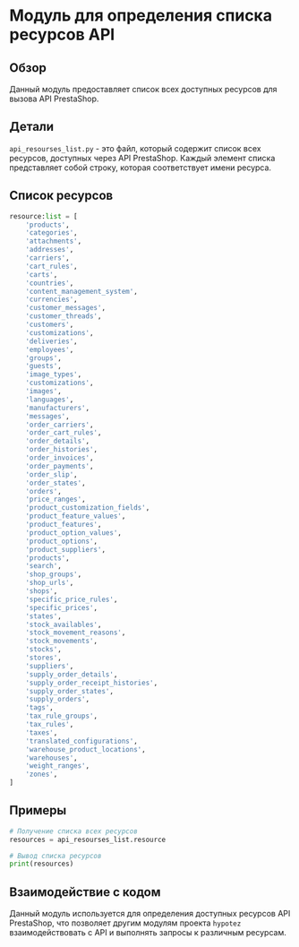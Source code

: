 # Модуль для определения списка ресурсов API

## Обзор

Данный модуль предоставляет список всех доступных ресурсов для вызова API PrestaShop. 

## Детали

`api_resourses_list.py` - это файл, который содержит список всех ресурсов, доступных через API PrestaShop. Каждый элемент списка представляет собой строку, 
которая соответствует имени ресурса.

## Список ресурсов

```python
resource:list = [
    'products', 
    'categories', 
    'attachments', 
    'addresses',  
    'carriers', 
    'cart_rules', 
    'carts',
    'countries',
    'content_management_system',
    'currencies', 
    'customer_messages', 
    'customer_threads',
    'customers',
    'customizations',
    'deliveries',
    'employees', 
    'groups', 
    'guests',
    'image_types',
    'customizations',
    'images',
    'languages', 
    'manufacturers', 
    'messages',
    'order_carriers',
    'order_cart_rules',
    'order_details',
    'order_histories', 
    'order_invoices', 
    'order_payments',
    'order_slip',
    'order_states',
    'orders',
    'price_ranges',
    'product_customization_fields',
    'product_feature_values',
    'product_features', 
    'product_option_values', 
    'product_options',
    'product_suppliers',
    'products',
    'search',
    'shop_groups',
    'shop_urls',
    'shops', 
    'specific_price_rules', 
    'specific_prices',
    'states',
    'stock_availables',
    'stock_movement_reasons',
    'stock_movements',
    'stocks',
    'stores',
    'suppliers', 
    'supply_order_details', 
    'supply_order_receipt_histories',
    'supply_order_states',
    'supply_orders',
    'tags',
    'tax_rule_groups',
    'tax_rules',
    'taxes',
    'translated_configurations',
    'warehouse_product_locations', 
    'warehouses', 
    'weight_ranges',
    'zones',
]
```

## Примеры

```python
# Получение списка всех ресурсов
resources = api_resourses_list.resource

# Вывод списка ресурсов
print(resources)
```

## Взаимодействие с кодом

Данный модуль используется для определения доступных ресурсов API PrestaShop, 
что позволяет другим модулям проекта `hypotez` взаимодействовать с API и 
выполнять запросы к различным ресурсам.